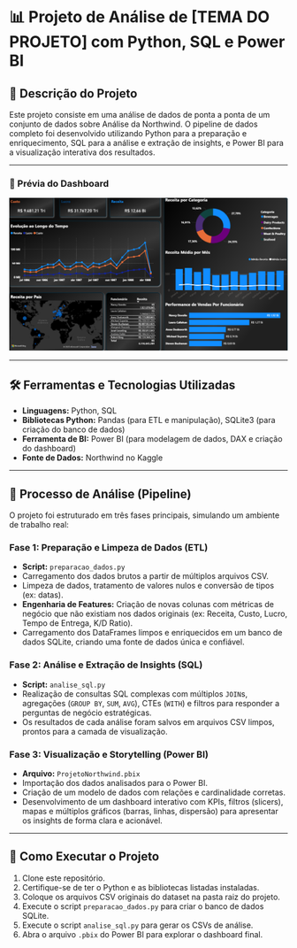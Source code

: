 # 📊 Projeto de Análise de [TEMA DO PROJETO] com Python, SQL e Power BI

## 📄 Descrição do Projeto

Este projeto consiste em uma análise de dados de ponta a ponta de um conjunto de dados sobre Análise da Northwind. O pipeline de dados completo foi desenvolvido utilizando Python para a preparação e enriquecimento, SQL para a análise e extração de insights, e Power BI para a visualização interativa dos resultados.

---

### 📸 Prévia do Dashboard
![Prévia do Dashboard](FotoLinkedin.png)

---

## 🛠️ Ferramentas e Tecnologias Utilizadas

* **Linguagens:** Python, SQL
* **Bibliotecas Python:** Pandas (para ETL e manipulação), SQLite3 (para criação do banco de dados)
* **Ferramenta de BI:** Power BI (para modelagem de dados, DAX e criação do dashboard)
* **Fonte de Dados:** Northwind no Kaggle

---

## 🔄 Processo de Análise (Pipeline)

O projeto foi estruturado em três fases principais, simulando um ambiente de trabalho real:

### Fase 1: Preparação e Limpeza de Dados (ETL)
* **Script:** `preparacao_dados.py`
* Carregamento dos dados brutos a partir de múltiplos arquivos CSV.
* Limpeza de dados, tratamento de valores nulos e conversão de tipos (ex: datas).
* **Engenharia de Features:** Criação de novas colunas com métricas de negócio que não existiam nos dados originais (ex: Receita, Custo, Lucro, Tempo de Entrega, K/D Ratio).
* Carregamento dos DataFrames limpos e enriquecidos em um banco de dados SQLite, criando uma fonte de dados única e confiável.

### Fase 2: Análise e Extração de Insights (SQL)
* **Script:** `analise_sql.py`
* Realização de consultas SQL complexas com múltiplos `JOIN`s, agregações (`GROUP BY`, `SUM`, `AVG`), CTEs (`WITH`) e filtros para responder a perguntas de negócio estratégicas.
* Os resultados de cada análise foram salvos em arquivos CSV limpos, prontos para a camada de visualização.

### Fase 3: Visualização e Storytelling (Power BI)
* **Arquivo:** `ProjetoNorthwind.pbix`
* Importação dos dados analisados para o Power BI.
* Criação de um modelo de dados com relações e cardinalidade corretas.
* Desenvolvimento de um dashboard interativo com KPIs, filtros (slicers), mapas e múltiplos gráficos (barras, linhas, dispersão) para apresentar os insights de forma clara e acionável.

---

## 🏁 Como Executar o Projeto

1.  Clone este repositório.
2.  Certifique-se de ter o Python e as bibliotecas listadas instaladas.
3.  Coloque os arquivos CSV originais do dataset na pasta raiz do projeto.
4.  Execute o script `preparacao_dados.py` para criar o banco de dados SQLite.
5.  Execute o script `analise_sql.py` para gerar os CSVs de análise.
6.  Abra o arquivo `.pbix` do Power BI para explorar o dashboard final.